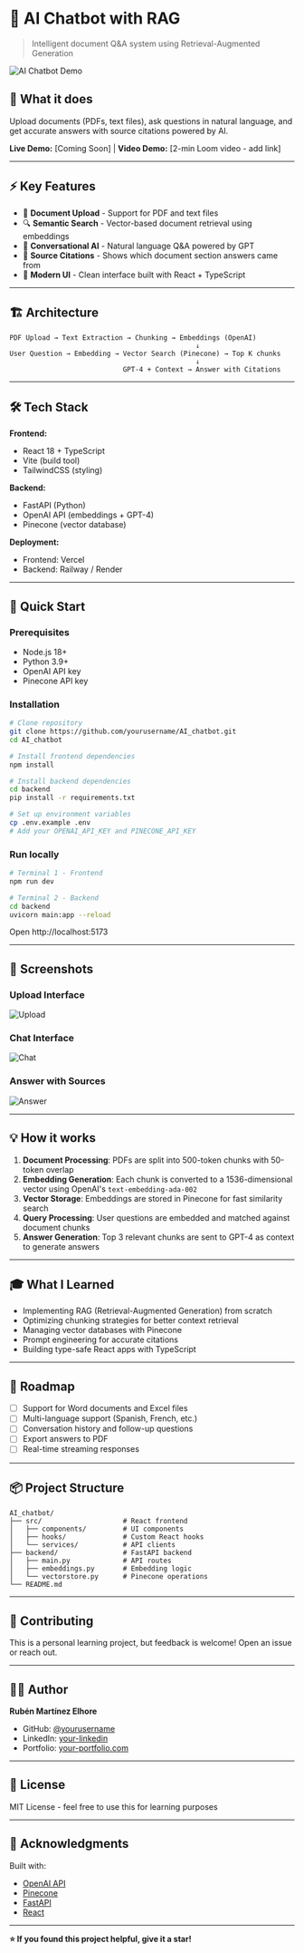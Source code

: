 # 🤖 AI Chatbot with RAG

> Intelligent document Q&A system using Retrieval-Augmented Generation

![AI Chatbot Demo](https://via.placeholder.com/800x400?text=Add+Screenshot+Here)

## 🎯 What it does

Upload documents (PDFs, text files), ask questions in natural language, and get accurate answers with source citations powered by AI.

**Live Demo:** [Coming Soon] | **Video Demo:** [2-min Loom video - add link]

---

## ⚡ Key Features

- 📄 **Document Upload** - Support for PDF and text files
- 🔍 **Semantic Search** - Vector-based document retrieval using embeddings
- 💬 **Conversational AI** - Natural language Q&A powered by GPT
- 📌 **Source Citations** - Shows which document section answers came from
- 🎨 **Modern UI** - Clean interface built with React + TypeScript

---

## 🏗️ Architecture
```
PDF Upload → Text Extraction → Chunking → Embeddings (OpenAI)
                                              ↓
User Question → Embedding → Vector Search (Pinecone) → Top K chunks
                                              ↓
                            GPT-4 + Context → Answer with Citations
```

---

## 🛠️ Tech Stack

**Frontend:**
- React 18 + TypeScript
- Vite (build tool)
- TailwindCSS (styling)

**Backend:**
- FastAPI (Python)
- OpenAI API (embeddings + GPT-4)
- Pinecone (vector database)

**Deployment:**
- Frontend: Vercel
- Backend: Railway / Render

---

## 🚀 Quick Start

### Prerequisites
- Node.js 18+
- Python 3.9+
- OpenAI API key
- Pinecone API key

### Installation
```bash
# Clone repository
git clone https://github.com/yourusername/AI_chatbot.git
cd AI_chatbot

# Install frontend dependencies
npm install

# Install backend dependencies
cd backend
pip install -r requirements.txt

# Set up environment variables
cp .env.example .env
# Add your OPENAI_API_KEY and PINECONE_API_KEY
```

### Run locally
```bash
# Terminal 1 - Frontend
npm run dev

# Terminal 2 - Backend
cd backend
uvicorn main:app --reload
```

Open http://localhost:5173

---

## 📸 Screenshots

### Upload Interface
![Upload](https://via.placeholder.com/600x300?text=Upload+Screenshot)

### Chat Interface
![Chat](https://via.placeholder.com/600x300?text=Chat+Screenshot)

### Answer with Sources
![Answer](https://via.placeholder.com/600x300?text=Answer+Screenshot)

---

## 💡 How it works

1. **Document Processing**: PDFs are split into 500-token chunks with 50-token overlap
2. **Embedding Generation**: Each chunk is converted to a 1536-dimensional vector using OpenAI's `text-embedding-ada-002`
3. **Vector Storage**: Embeddings are stored in Pinecone for fast similarity search
4. **Query Processing**: User questions are embedded and matched against document chunks
5. **Answer Generation**: Top 3 relevant chunks are sent to GPT-4 as context to generate answers

---

## 🎓 What I Learned

- Implementing RAG (Retrieval-Augmented Generation) from scratch
- Optimizing chunking strategies for better context retrieval
- Managing vector databases with Pinecone
- Prompt engineering for accurate citations
- Building type-safe React apps with TypeScript

---

## 🚧 Roadmap

- [ ] Support for Word documents and Excel files
- [ ] Multi-language support (Spanish, French, etc.)
- [ ] Conversation history and follow-up questions
- [ ] Export answers to PDF
- [ ] Real-time streaming responses

---

## 📦 Project Structure
```
AI_chatbot/
├── src/                    # React frontend
│   ├── components/         # UI components
│   ├── hooks/              # Custom React hooks
│   └── services/           # API clients
├── backend/                # FastAPI backend
│   ├── main.py             # API routes
│   ├── embeddings.py       # Embedding logic
│   └── vectorstore.py      # Pinecone operations
└── README.md
```

---

## 🤝 Contributing

This is a personal learning project, but feedback is welcome! Open an issue or reach out.

---

## 👨‍💻 Author

**Rubén Martínez Elhore**
- GitHub: [@yourusername](https://github.com/yourusername)
- LinkedIn: [your-linkedin](https://linkedin.com/in/yourprofile)
- Portfolio: [your-portfolio.com](https://yourportfolio.com)

---

## 📝 License

MIT License - feel free to use this for learning purposes

---

## 🙏 Acknowledgments

Built with:
- [OpenAI API](https://openai.com)
- [Pinecone](https://pinecone.io)
- [FastAPI](https://fastapi.tiangolo.com)
- [React](https://react.dev)

---

**⭐ If you found this project helpful, give it a star!**
